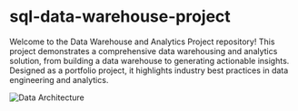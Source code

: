 # sql-data-warehouse-project
Welcome to the Data Warehouse and Analytics Project repository!
This project demonstrates a comprehensive data warehousing and analytics solution, from building a data warehouse to generating actionable insights. Designed as a portfolio project, it highlights industry best practices in data engineering and analytics.

![Data Architecture](https://github.com/sahal-k/sql-data-warehouse-project/blob/ddd830b069398f9c203b0a1f5028ae74a40961af/docs/data_architecture.png)



